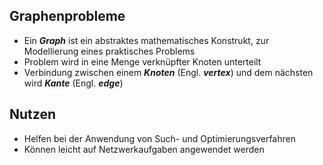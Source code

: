 ## Graphenprobleme
- Ein **_Graph_** ist ein abstraktes mathematisches Konstrukt, zur Modellierung eines praktisches Problems
- Problem wird in eine Menge verknüpfter Knoten unterteilt
- Verbindung zwischen einem **_Knoten_** (Engl. **_vertex_**) und dem nächsten wird **_Kante_** (Engl. **_edge_**)

## Nutzen
- Helfen bei der Anwendung von Such- und Optimierungsverfahren
- Können leicht auf Netzwerkaufgaben angewendet werden